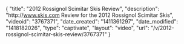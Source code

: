 {
    "title": "2012 Rossignol Scimitar Skis Review",
    "description": "http:\/\/www.skis.com Review for the 2012 Rossignol Scimitar Skis",
    "videoid": "3767371",
    "date_created": "1411361297",
    "date_modified": "1418182026",
    "type": "captivate",
    "layout": "video",
    "url": "\/v\/2012-rossignol-scimitar-skis-review\/3767371"
}